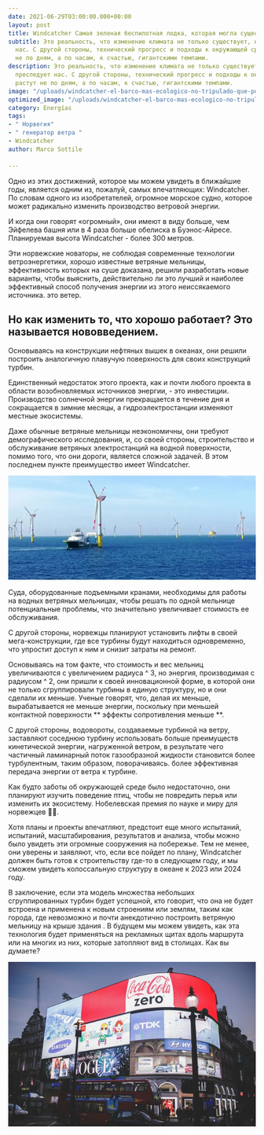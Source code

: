 ```yaml
---
date: 2021-06-29T03:00:00.000+00:00
layout: post
title: Windcatcher Самая зеленая беспилотная лодка, которая могла существовать?
subtitle: Это реальность, что изменение климата не только существует, но и уже преследует
  нас. С другой стороны, технический прогресс и подходы к окружающей среде растут
  не по дням, а по часам, к счастью, гигантскими темпами.
description: Это реальность, что изменение климата не только существует, но и уже
  преследует нас. С другой стороны, технический прогресс и подходы к окружающей среде
  растут не по дням, а по часам, к счастью, гигантскими темпами.
image: "/uploads/windcatcher-el-barco-mas-ecologico-no-tripulado-que-podria-existir.webp"
optimized_image: "/uploads/windcatcher-el-barco-mas-ecologico-no-tripulado-que-podria-existir.webp"
category: Energías
tags:
- " Норвегия"
- " генератор ветра "
- Windcatcher
author: Marco Sottile

---
```

Одно из этих достижений, которое мы можем увидеть в ближайшие годы, является одним из, пожалуй, самых впечатляющих: Windcatcher. По словам одного из изобретателей, огромное морское судно, которое может радикально изменить производство ветровой энергии.

И когда они говорят «огромный», они имеют в виду больше, чем Эйфелева башня или в 4 раза больше обелиска в Буэнос-Айресе. Планируемая высота Windcatcher - более 300 метров.

Эти норвежские новаторы, не соблюдая современные технологии ветроэнергетики, хорошо известные ветряные мельницы, эффективность которых на суше доказана, решили разработать новые варианты, чтобы выяснить, действительно ли это лучший и наиболее эффективный способ получения энергии из этого неиссякаемого источника. это ветер.

## Но как изменить то, что хорошо работает? Это называется нововведением.

Основываясь на конструкции нефтяных вышек в океанах, они решили построить аналогичную плавучую поверхность для своих конструкций турбин.

Единственный недостаток этого проекта, как и почти любого проекта в области возобновляемых источников энергии, - это инвестиции. Производство солнечной энергии прекращается в течение дня и сокращается в зимние месяцы, а гидроэлектростанции изменяют местные экосистемы.

Даже обычные ветряные мельницы неэкономичны, они требуют демографического исследования, и, со своей стороны, строительство и обслуживание ветряных электростанций на водной поверхности, помимо того, что они дороги, является сложной задачей. В этом последнем пункте преимущество имеет Windcatcher.

![](/uploads/windcatchers-el-barco-mas-ecologico-no-tripulado-que-podria-existir.webp)

Суда, оборудованные подъемными кранами, необходимы для работы на водных ветряных мельницах, чтобы решать по одной мельнице потенциальные проблемы, что значительно увеличивает стоимость ее обслуживания.

С другой стороны, норвежцы планируют установить лифты в своей мега-конструкции, где все турбины будут находиться одновременно, что упростит доступ к ним и снизит затраты на ремонт.

Основываясь на том факте, что стоимость и вес мельниц увеличиваются с увеличением радиуса ^ 3, но энергия, производимая с радиусом ^ 2, они пришли к своей инновационной форме, в которой они не только сгруппировали турбины в единую структуру, но и они сделали их меньше. Ученые говорят, что, делая их меньше, вырабатывается не меньше энергии, поскольку при меньшей контактной поверхности ** эффекты сопротивления меньше **.

С другой стороны, водовороты, создаваемые турбиной на ветру, заставляют соседнюю турбину использовать больше преимуществ кинетической энергии, нагруженной ветром, в результате чего частичный ламинарный поток газообразной жидкости становится более турбулентным, таким образом, поворачиваясь. более эффективная передача энергии от ветра к турбине.

Как будто заботы об окружающей среде было недостаточно, они планируют изучить поведение птиц, чтобы не повредить перья или изменить их экосистему. Нобелевская премия по науке и миру для норвежцев 🙋‍♂️.

Хотя планы и проекты впечатляют, предстоит еще много испытаний, испытаний, масштабирования, результатов и анализа, чтобы можно было увидеть эти огромные сооружения на побережье. Тем не менее, они уверены и заявляют, что, если все пойдет по плану, Windcatcher должен быть готов к строительству где-то в следующем году, и мы сможем увидеть колоссальную структуру в океане к 2023 или 2024 году.

В заключение, если эта модель множества небольших сгруппированных турбин будет успешной, кто говорит, что она не будет встроена и применена к новым строениям или землям, таким как города, где невозможно и почти анекдотично построить ветряную мельницу на крыше здания . В будущем мы можем увидеть, как эта технология будет применяться на рекламных щитах вдоль маршрута или на многих из них, которые затопляют вид в столицах. Как вы думаете?

![](/uploads/pexels-negative-space-34639.jpg)